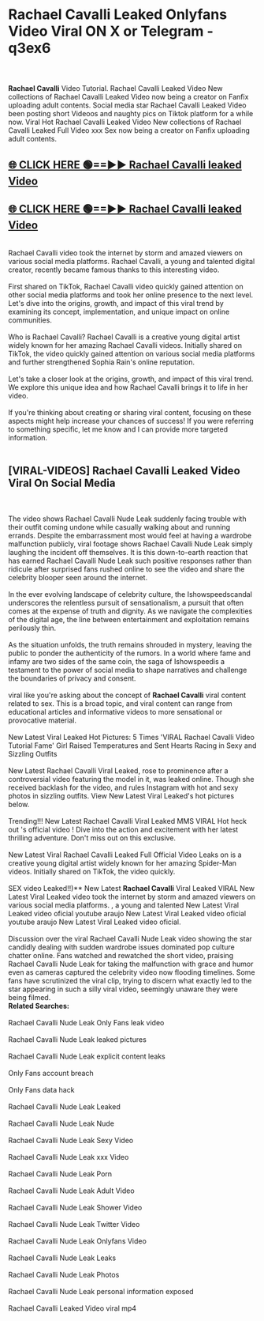 <h1> Rachael Cavalli Leaked Onlyfans Video Viral ON X or Telegram - q3ex6 </h1>

# 
<br>
<strong>Rachael Cavalli</strong> Video Tutorial. Rachael Cavalli Leaked Video New collections of  Rachael Cavalli Leaked Video now being a creator on Fanfix uploading adult contents. Social media star Rachael Cavalli Leaked Video been posting short Videoos and naughty pics on Tiktok platform for a while now. Viral Hot Rachael Cavalli Leaked Video New collections of Rachael Cavalli Leaked Full Video xxx Sex now being a creator on Fanfix uploading adult contents.
<br>

## [🌐 CLICK HERE 🟢==►► Rachael Cavalli leaked Video ](https://onlyclips.site?title=Rachael_Cavalli&ref=git)


## [🌐 CLICK HERE 🟢==►► Rachael Cavalli leaked Video ](https://onlyclips.site?title=Rachael_Cavalli&ref=git)

<br>
Rachael Cavalli video took the internet by storm and amazed viewers on various social media platforms. Rachael Cavalli, a young and talented digital creator, recently became famous thanks to this interesting video.
<br><br>
First shared on TikTok, Rachael Cavalli video quickly gained attention on other social media platforms and took her online presence to the next level. Let's dive into the origins, growth, and impact of this viral trend by examining its concept, implementation, and unique impact on online communities.
<br><br>
Who is Rachael Cavalli? Rachael Cavalli is a creative young digital artist widely known for her amazing Rachael Cavalli videos. Initially shared on TikTok, the video quickly gained attention on various social media platforms and further strengthened Sophia Rain's online reputation.
<br><br>
Let's take a closer look at the origins, growth, and impact of this viral trend. We explore this unique idea and how Rachael Cavalli brings it to life in her video.
<br><br>
If you're thinking about creating or sharing viral content, focusing on these aspects might help increase your chances of success! If you were referring to something specific, let me know and I can provide more targeted information.
<br><br>
<h2>[VIRAL-VIDEOS] Rachael Cavalli Leaked Video Viral On Social Media</h2>
<br><br>
The video shows Rachael Cavalli Nude Leak suddenly facing trouble with their outfit coming undone while casually walking about and running errands. Despite the embarrassment most would feel at having a wardrobe malfunction publicly, viral footage shows Rachael Cavalli Nude Leak simply laughing the incident off themselves. It is this down-to-earth reaction that has earned Rachael Cavalli Nude Leak such positive responses rather than ridicule after surprised fans rushed online to see the video and share the celebrity blooper seen around the internet.
<br><br>
In the ever evolving landscape of celebrity culture, the Ishowspeedscandal underscores the relentless pursuit of sensationalism, a pursuit that often comes at the expense of truth and dignity. As we navigate the complexities of the digital age, the line between entertainment and exploitation remains perilously thin.
<br><br>
As the situation unfolds, the truth remains shrouded in mystery, leaving the public to ponder the authenticity of the rumors. In a world where fame and infamy are two sides of the same coin, the saga of Ishowspeedis a testament to the power of social media to shape narratives and challenge the boundaries of privacy and consent.
<br><br>
viral like you're asking about the concept of <strong>Rachael Cavalli</strong> viral content related to sex. This is a broad topic, and viral content can range from educational articles and informative videos to more sensational or provocative material.
<br><br>
New Latest Viral Leaked Hot Pictures: 5 Times 'VIRAL Rachael Cavalli Video Tutorial Fame' Girl Raised Temperatures and Sent Hearts Racing in Sexy and Sizzling Outfits
<br><br>
New Latest Rachael Cavalli Viral Leaked, rose to prominence after a controversial video featuring the model in it, was leaked online. Though she received backlash for the video, and rules Instagram with hot and sexy photos in sizzling outfits. View New Latest Viral Leaked's hot pictures below.
<br><br>
Trending!!! New Latest Rachael Cavalli Viral Leaked MMS VIRAL Hot heck out 's official video ! Dive into the action and excitement with her latest thrilling adventure. Don't miss out on this exclusive.
<br><br>
New Latest Viral Rachael Cavalli Leaked Full Official Video Leaks on  is a creative young digital artist widely known for her amazing Spider-Man videos. Initially shared on TikTok, the video quickly.
<br><br>
SEX video Leaked!!)** New Latest <strong>Rachael Cavalli</strong> Viral Leaked VIRAL New Latest Viral Leaked video took the internet by storm and amazed viewers on various social media platforms. , a young and talented New Latest Viral Leaked video oficial youtube araujo New Latest Viral Leaked video oficial youtube araujo New Latest Viral Leaked video oficial.
<br><br>
Discussion over the viral Rachael Cavalli Nude Leak video showing the star candidly dealing with sudden wardrobe issues dominated pop culture chatter online. Fans watched and rewatched the short video, praising Rachael Cavalli Nude Leak for taking the malfunction with grace and humor even as cameras captured the celebrity video now flooding timelines. Some fans have scrutinized the viral clip, trying to discern what exactly led to the star appearing in such a silly viral video, seemingly unaware they were being filmed.
<br>
<strong>Related Searches:</strong>
<br><br>
Rachael Cavalli Nude Leak Only Fans leak video
<br><br>
Rachael Cavalli Nude Leak leaked pictures
<br><br>
Rachael Cavalli Nude Leak explicit content leaks
<br><br>
Only Fans account breach
<br><br>
Only Fans data hack
<br><br>
Rachael Cavalli Nude Leak Leaked
<br><br>
Rachael Cavalli Nude Leak Nude
<br><br>
Rachael Cavalli Nude Leak Sexy Video
<br><br>
Rachael Cavalli Nude Leak xxx Video
<br><br>
Rachael Cavalli Nude Leak Porn
<br><br>
Rachael Cavalli Nude Leak Adult Video
<br><br>
Rachael Cavalli Nude Leak Shower Video
<br><br>
Rachael Cavalli Nude Leak Twitter Video
<br><br>
Rachael Cavalli Nude Leak Onlyfans Video
<br><br>
Rachael Cavalli Nude Leak Leaks
<br><br>
Rachael Cavalli Nude Leak Photos
<br><br>
Rachael Cavalli Nude Leak personal information exposed
<br><br>
Rachael Cavalli Leaked Video viral mp4
